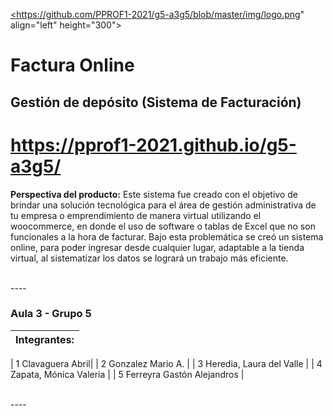 <a href="url"><https://github.com/PPROF1-2021/g5-a3g5/blob/master/img/logo.png" align="left" height="300"></a>


# Factura Online
## Gestión de depósito (Sistema de Facturación)
# https://pprof1-2021.github.io/g5-a3g5/

**Perspectiva del producto:**
Este sistema fue creado con el objetivo de brindar una solución tecnológica para el área de gestión
administrativa de tu empresa o emprendimiento de manera virtual utilizando el woocommerce, en donde el
uso de software o tablas de Excel que no son funcionales a la hora de facturar. Bajo esta problemática se creó
un sistema online, para poder ingresar desde cualquier lugar, adaptable a la tienda virtual, al sistematizar los
datos se logrará un trabajo más eficiente.

<br>
----
<br>


### Aula 3 -  Grupo 5



| Integrantes: |
|:-------------------------:|

| 1 Clavaguera Abril|
| 2 Gonzalez Mario A.  |
| 3 Heredia, Laura del Valle |
| 4 Zapata, Mónica Valeria  |
| 5 Ferreyra Gastón Alejandros |

<br>
----
<br
